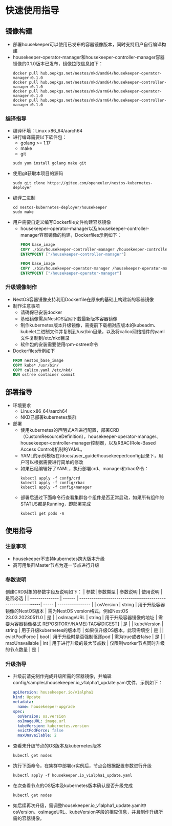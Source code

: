 # 快速使用指导

## 镜像构建

* 部署housekeeper可以使用已发布的容器镜像版本，同时支持用户自行编译构建
* housekeeper-operator-manager和housekeeper-controller-manager容器镜像的0.1.0版本已发布，镜像拉取信息如下：
  ``` shell
  docker pull hub.oepkgs.net/nestos/nkd/amd64/housekeeper-operator-manager:0.1.0
  docker pull hub.oepkgs.net/nestos/nkd/amd64/housekeeper-controller-manager:0.1.0
  docker pull hub.oepkgs.net/nestos/nkd/arm64/housekeeper-operator-manager:0.1.0
  docker pull hub.oepkgs.net/nestos/nkd/arm64/housekeeper-controller-manager:0.1.0
  ```  

### 编译指导

* 编译环境：Linux x86_64/aarch64
* 进行编译需要以下软件包：
  * golang >= 1.17
  * make
  * git
  ``` shell
  sudo yum install golang make git
  ```  
* 使用git获取本项目的源码
  ``` shell
  sudo git clone https://gitee.com/openeuler/nestos-kubernetes-deployer
  ```
* 编译二进制
  ``` shell
  cd nestos-kubernetes-deployer/housekeeper
  sudo make
  ```
* 用户需要自定义编写Dockerfile文件构建容器镜像
  * housekeeper-operator-manager以及housekeeper-controller-manager容器镜像的构建，Dockerfiles示例如下：
      ``` dockerfile
      FROM base_image
      COPY ./bin/housekeeper-controller-manager /housekeeper-controller-manager
      ENTRYPOINT ["/housekeeper-controller-manager"]

      FROM base_image
      COPY ./bin/housekeeper-operator-manager /housekeeper-operator-manager
      ENTRYPOINT ["/housekeeper-operator-manager"]
      ```

### 升级镜像制作

* NestOS容器镜像支持利用Dockerfile在原来的基础上构建新的容器镜像
* 制作注意事项
    * 请确保已安装docker
    * 基础镜像需从NestOS官网下载最新版本容器镜像
    * 制作kubernetes版本升级镜像，需提前下载相对应版本的kubeadm、kubelet二进制文件并复制到/usr/bin目录，以及将calico网络插件的yaml文件复制到/etc/nkd目录
    * 软件包的安装需要使用rpm-ostree命令
 * Dockerfiles示例如下
      ``` dockerfile
      FROM nestos_base_image
      COPY kube* /usr/bin/
      COPY calico.yaml /etc/nkd/
      RUN ostree container commit
      ```

## 部署指导

* 环境要求
  * Linux x86_64/aarch64
  * NKD已部署kubernetes集群
* 部署
  * 使用kubernetes的声明式API进行配置，部署CRD（CustomResourceDefinition），housekeeper-operator-manager、housekeeper-controller-manager控制器，以及RBAC(Role-Based Access Control)机制的YAML。
  * YAML的示例模板在/docs/user_guide/housekeeper/config目录下，用户可以根据需要进行简单的修改
  * 如果已经编辑好了YAML，执行部署crd、manager和rbac命令：
    ``` shell
    kubectl apply -f confg/crd
    kubectl apply -f config/rbac 
    kubectl apply -f config/manager
    ```
  * 部署后通过下面命令行查看集群各个组件是否正常启动，如果所有组件的STATUS都是Running，即部署完成
    ``` shell
    kubectl get pods -A
    ```

## 使用指导

### 注意事项

  * housekeeper不支持kubernetes跨大版本升级
  * 高可用集群Master节点为逐一节点进行升级
  
### 参数说明

创建CRD对象的参数字段及说明如下：
  | 参数           |参数类型  | 参数说明                                                  | 使用说明 | 是否必选         |
  | -------------- | ------  | -----------------------------------------------------------| ----- | ---------------- |
  | osVersion      | string  | 用于升级容器镜像的NestOS版本           | 需为NestOS version格式，例如NestOS 23.03.20230511.0 | 是         |
  | osImageURL      | string  | 用于升级容器镜像的地址           | 需要为容器镜像格式 REPOSITORY/NAME[:TAG@DIGEST] | 是         |
  | kubeVersion      | string  | 用于升级kubernetes的版本号           | 如果仅升级OS版本，此项需填空 | 是         |
  | evictPodForce      | bool  | 用于升级时是否强制驱逐pod           | 需为true或者false | 是         |
  | maxUnavailable      | int  | 用于进行升级的最大节点数           | 仅限制worker节点同时升级的节点数量 | 是         |

### 升级指导

* 升级前请先制作完成升级所需的容器镜像，并编辑config/samples/housekeeper.io_v1alpha1_update.yaml文件，示例如下：
    ``` yaml
    apiVersion: housekeeper.io/v1alpha1
    kind: Update
    metadata:
      name: housekeeper-upgrade
    spec:
      osVersion: os.version
      osImageURL: image.url
      kubeVersion: kubernetes.version
      evictPodForce: false
      maxUnavailable: 2
    ```
* 查看未升级节点的OS版本及kubernetes版本
    ``` shell
    kubectl get nodes
    ```
* 执行下面命令，在集群中部署cr实例后，节点会根据配置参数进行升级
    ``` shell
    kubectl apply -f housekeeper.io_v1alpha1_update.yaml
    ```
* 在次查看节点的OS版本及kubernetes版本确认是否升级完成
    ``` shell
    kubectl get nodes
    ```
* 如后续再次升级，需调整housekeeper.io_v1alpha1_update.yaml中osVersion、osImageURL、kubeVersion字段的相应信息，并且制作升级所需的容器镜像。